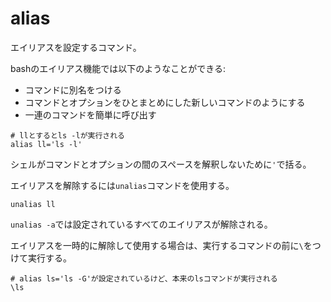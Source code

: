 # alias

エイリアスを設定するコマンド。

bashのエイリアス機能では以下のようなことができる:

- コマンドに別名をつける
- コマンドとオプションをひとまとめにした新しいコマンドのようにする
- 一連のコマンドを簡単に呼び出す

```
# llとするとls -lが実行される
alias ll='ls -l'
```

シェルがコマンドとオプションの間のスペースを解釈しないために`'`で括る。

エイリアスを解除するには`unalias`コマンドを使用する。

```
unalias ll
```

`unalias -a`では設定されているすべてのエイリアスが解除される。

エイリアスを一時的に解除して使用する場合は、実行するコマンドの前に`\`をつけて実行する。

```
# alias ls='ls -G'が設定されているけど、本来のlsコマンドが実行される
\ls
```


